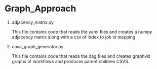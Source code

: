 # Graph_Approach


1. adjacency_matrix.py 

   This file contains code that reads the yaml files and creates a numpy adjacency matrix along with a csv of index to job id mapping
  
2. casa_graph_generator.py

   This file contains code that reads the dag files and creates graphviz graphs of workflows and produces parent children CSVS.
